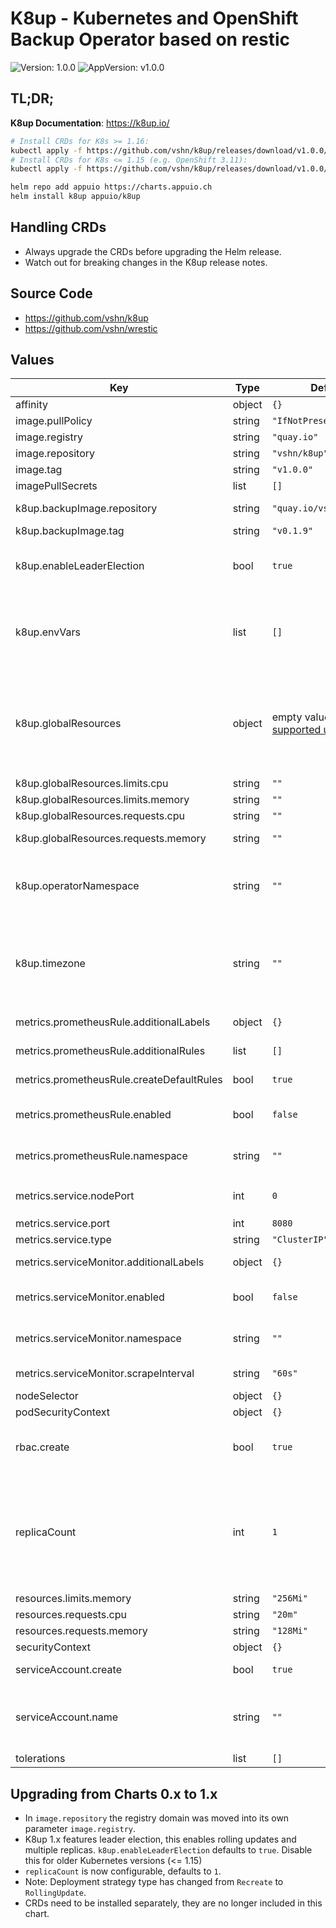 # K8up - Kubernetes and OpenShift Backup Operator based on restic

![Version: 1.0.0](https://img.shields.io/badge/Version-1.0.0-informational?style=flat-square) ![AppVersion: v1.0.0](https://img.shields.io/badge/AppVersion-v1.0.0-informational?style=flat-square)

<!---
This README.md file is automatically generated with helm-docs!

Edit the README.gotmpl.md template instead.
-->

## TL;DR;

**K8up Documentation**: https://k8up.io/

```bash
# Install CRDs for K8s >= 1.16:
kubectl apply -f https://github.com/vshn/k8up/releases/download/v1.0.0/k8up-crd.yaml
# Install CRDs for K8s <= 1.15 (e.g. OpenShift 3.11):
kubectl apply -f https://github.com/vshn/k8up/releases/download/v1.0.0/k8up-crd-legacy.yaml

helm repo add appuio https://charts.appuio.ch
helm install k8up appuio/k8up
```

## Handling CRDs

* Always upgrade the CRDs before upgrading the Helm release.
* Watch out for breaking changes in the K8up release notes.

## Source Code

* <https://github.com/vshn/k8up>
* <https://github.com/vshn/wrestic>

<!---
The values below are generated with helm-docs!

Document your changes in values.yaml and let `make helm-docs` generate this section.
-->
## Values

| Key | Type | Default | Description |
|-----|------|---------|-------------|
| affinity | object | `{}` |  |
| image.pullPolicy | string | `"IfNotPresent"` | Operator image pull policy |
| image.registry | string | `"quay.io"` | Operator image registry |
| image.repository | string | `"vshn/k8up"` | Operator image repository |
| image.tag | string | `"v1.0.0"` | Operator image tag (version) |
| imagePullSecrets | list | `[]` |  |
| k8up.backupImage.repository | string | `"quay.io/vshn/wrestic"` | The backup runner image repository |
| k8up.backupImage.tag | string | `"v0.1.9"` | The backup runner image tag |
| k8up.enableLeaderElection | bool | `true` | Specifies whether leader election should be enabled. Disable this for K8s versions < 1.16 |
| k8up.envVars | list | `[]` | envVars allows the specification of additional environment variables. See [values.yaml](values.yaml) how to specify See documentation which variables are supported. |
| k8up.globalResources | object | empty values, [see supported units][supported-units] | Specify the resource requests and limits that the Pods should have when they are scheduled by K8up. You are still able to override those via K8up resources, but this gives cluster administrators custom defaults. |
| k8up.globalResources.limits.cpu | string | `""` | Global CPU resource limit |
| k8up.globalResources.limits.memory | string | `""` | Global Memory resource limit |
| k8up.globalResources.requests.cpu | string | `""` | Global CPU resource requests |
| k8up.globalResources.requests.memory | string | `""` | Global Memory resource requests |
| k8up.operatorNamespace | string | `""` | Specifies the namespace in which K8up's `EffectiveSchedules` are stored. Defaults to release namespace if left empty. |
| k8up.timezone | string | `""` | Specifies the timezone K8up is using for scheduling. Empty value defaults to the timezone in which Kubernetes is deployed. Accepts `tz database` compatible entries, e.g. `Europe/Zurich` |
| metrics.prometheusRule.additionalLabels | object | `{}` | Add labels to the PrometheusRule object |
| metrics.prometheusRule.additionalRules | list | `[]` | Provide additional alert rules in addition to the defaults |
| metrics.prometheusRule.createDefaultRules | bool | `true` | Whether the default rules should be installed |
| metrics.prometheusRule.enabled | bool | `false` | Whether to enable PrometheusRule manifest for [Prometheus Operator][prometheus-operator] |
| metrics.prometheusRule.namespace | string | `""` | If the object should be installed in a different namespace than operator |
| metrics.service.nodePort | int | `0` | Service node port of the metrics endpoint, requires `metrics.service.type=NodePort` |
| metrics.service.port | int | `8080` |  |
| metrics.service.type | string | `"ClusterIP"` |  |
| metrics.serviceMonitor.additionalLabels | object | `{}` | Add labels to the ServiceMonitor object |
| metrics.serviceMonitor.enabled | bool | `false` | Whether to enable ServiceMonitor manifests for [Prometheus Operator][prometheus-operator] |
| metrics.serviceMonitor.namespace | string | `""` | If the object should be installed in a different namespace than operator |
| metrics.serviceMonitor.scrapeInterval | string | `"60s"` | Scrape interval to collect metrics |
| nodeSelector | object | `{}` |  |
| podSecurityContext | object | `{}` |  |
| rbac.create | bool | `true` | Create cluster roles and rolebinding. May need elevated permissions to create cluster roles and -bindings. |
| replicaCount | int | `1` | How many operator pods should run. Note: Operator features leader election for K8s 1.16 and later, so that only 1 pod is reconciling/scheduling jobs. Follower pods reduce interruption time as they're on hot standby when leader is unresponsive. |
| resources.limits.memory | string | `"256Mi"` |  |
| resources.requests.cpu | string | `"20m"` |  |
| resources.requests.memory | string | `"128Mi"` |  |
| securityContext | object | `{}` |  |
| serviceAccount.create | bool | `true` | Specifies whether a service account should be created |
| serviceAccount.name | string | `""` | The name of the service account to use. If not set and create is true, a name is generated using the fullname template |
| tolerations | list | `[]` |  |

## Upgrading from Charts 0.x to 1.x

* In `image.repository` the registry domain was moved into its own parameter `image.registry`.
* K8up 1.x features leader election, this enables rolling updates and multiple replicas.
  `k8up.enableLeaderElection` defaults to `true`. Disable this for older Kubernetes versions (<= 1.15)
* `replicaCount` is now configurable, defaults to `1`.
* Note: Deployment strategy type has changed from `Recreate` to `RollingUpdate`.
* CRDs need to be installed separately, they are no longer included in this chart.

<!---
Link references from values.yaml
-->
[supported-units]: https://kubernetes.io/docs/concepts/configuration/manage-resources-containers/#resource-units-in-kubernetes
[prometheus-operator]: https://github.com/coreos/prometheus-operator
